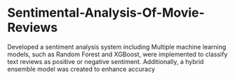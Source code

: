 # Sentimental-Analysis-Of-Movie-Reviews
Developed a sentiment analysis system including Multiple machine learning models, such as Random Forest and XGBoost, were implemented to classify text reviews as positive or negative sentiment. Additionally, a hybrid ensemble model was created to enhance accuracy
